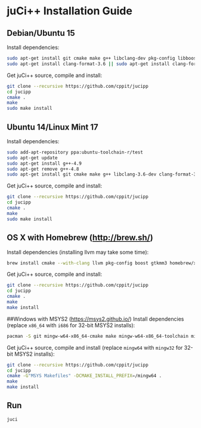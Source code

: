 # juCi++ Installation Guide

## Debian/Ubuntu 15
Install dependencies:
```sh
sudo apt-get install git cmake make g++ libclang-dev pkg-config libboost-system-dev libboost-thread-dev libboost-filesystem-dev libboost-log-dev libgtkmm-3.0-dev libgtksourceviewmm-3.0-dev aspell-en libaspell-dev
sudo apt-get install clang-format-3.6 || sudo apt-get install clang-format-3.5
```

Get juCi++ source, compile and install:
```sh
git clone --recursive https://github.com/cppit/jucipp
cd jucipp
cmake .
make
sudo make install
```

## Ubuntu 14/Linux Mint 17
Install dependencies:
```sh
sudo add-apt-repository ppa:ubuntu-toolchain-r/test
sudo apt-get update
sudo apt-get install g++-4.9
sudo apt-get remove g++-4.8
sudo apt-get install git cmake make g++ libclang-3.6-dev clang-format-3.6 pkg-config libboost-system1.55-dev libboost-thread1.55-dev libboost-filesystem1.55-dev libboost-log1.55-dev libgtkmm-3.0-dev libgtksourceviewmm-3.0-dev aspell-en libaspell-dev
```

Get juCi++ source, compile and install:
```sh
git clone --recursive https://github.com/cppit/jucipp
cd jucipp
cmake .
make
sudo make install
```

## OS X with Homebrew (http://brew.sh/)
Install dependencies (installing llvm may take some time):
```sh
brew install cmake --with-clang llvm pkg-config boost gtkmm3 homebrew/x11/gtksourceviewmm3 aspell clang-format
```

Get juCi++ source, compile and install:
```sh
git clone --recursive https://github.com/cppit/jucipp
cd jucipp
cmake .
make
make install
```

##Windows with MSYS2 (https://msys2.github.io/)
Install dependencies (replace `x86_64` with `i686` for 32-bit MSYS2 installs):
```sh
pacman -S git mingw-w64-x86_64-cmake make mingw-w64-x86_64-toolchain mingw-w64-x86_64-clang mingw-w64-x86_64-gtkmm3 mingw-w64-x86_64-gtksourceviewmm3 mingw-w64-x86_64-boost mingw-w64-x86_64-aspell mingw-w64-x86_64-aspell-en
```

Get juCi++ source, compile and install (replace `mingw64` with `mingw32` for 32-bit MSYS2 installs):
```sh
git clone --recursive https://github.com/cppit/jucipp
cd jucipp
cmake -G"MSYS Makefiles" -DCMAKE_INSTALL_PREFIX=/mingw64 .
make
make install
```

<!--
## Windows with Cygwin (https://www.cygwin.com/)
**Make sure the PATH environment variable does not include paths to non-Cygwin cmake, make and g++.**

Select and install the following packages from the Cygwin-installer:
```
pkg-config libboost-devel libgtkmm3.0-devel libgtksourceviewmm3.0-devel xinit
```
Then run the following in the Cygwin Terminal:
```sh
git clone https://github.com/cppit/jucipp.git
cd jucipp
cmake .
make
make install
```

Note that we are currently working on a Windows-version without the need of an X-server.
-->

## Run
```sh
juci
```

<!--
#### Windows
```sh
startxwin /usr/local/bin/juci
```
-->
